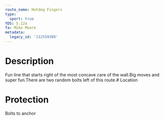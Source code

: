 ```yaml
---
route_name: Hotdog Fingers
type:
  sport: true
YDS: 5.12a
fa: Mike Moore
metadata:
  legacy_id: '112559389'
---
```

# Description
Fun line that starts right of the most concave care of the wall.Big moves and super fun.There are two random bolts left of this route.# Location
# Protection
Bolts to anchor